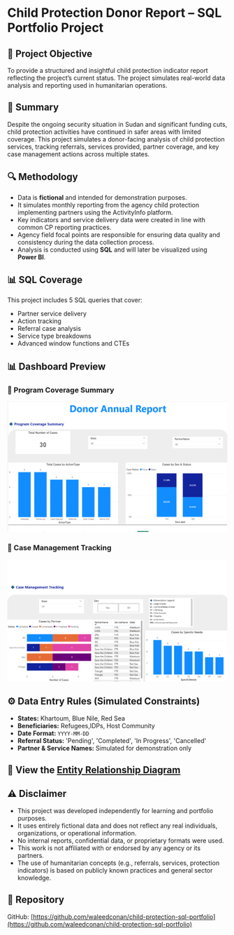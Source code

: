 # Child Protection Donor Report – SQL Portfolio Project

## 📌 Project Objective
To provide a structured and insightful child protection indicator report reflecting the project’s current status. The project simulates real-world data analysis and reporting used in humanitarian operations.

## 📝 Summary
Despite the ongoing security situation in Sudan and significant funding cuts, child protection activities have continued in safer areas with limited coverage. This project simulates a donor-facing analysis of child protection services, tracking referrals, services provided, partner coverage, and key case management actions across multiple states.

## 🔍 Methodology
- Data is **fictional** and intended for demonstration purposes.
- It simulates monthly reporting from the agency child protection implementing partners using the ActivityInfo platform.
- Key indicators and service delivery data were created in line with common CP reporting practices.
- Agency field focal points are responsible for ensuring data quality and consistency during the data collection process.
- Analysis is conducted using **SQL** and will later be visualized using **Power BI**.

## 📊 SQL Coverage
This project includes 5 SQL queries that cover:
- Partner service delivery
- Action tracking
- Referral case analysis
- Service type breakdowns
- Advanced window functions and CTEs

## 📊 Dashboard Preview
### 🔹 Program Coverage Summary
![Program Coverage Summary](https://raw.githubusercontent.com/waleedconan/child-protection-sql-portfolio/main/Program%20Coverage%20Summary.png)

### 🔹 Case Management Tracking
![Case Management Tracking](https://raw.githubusercontent.com/waleedconan/child-protection-sql-portfolio/main/Case%20Management%20Tracking.PNG)


## ⚙️ Data Entry Rules (Simulated Constraints)
- **States:** Khartoum, Blue Nile, Red Sea 
- **Beneficiaries:** Refugees,IDPs, Host Community 
- **Date Format:** `YYYY-MM-DD`  
- **Referral Status:** 'Pending', 'Completed', 'In Progress', 'Cancelled'  
- **Partner & Service Names:** Simulated for demonstration only

## 📘 View the [Entity Relationship Diagram](child_protection_erd.md)

## ⚠️ Disclaimer
- This project was developed independently for learning and portfolio purposes.
- It uses entirely fictional data and does not reflect any real individuals, organizations, or operational information.
- No internal reports, confidential data, or proprietary formats were used.
- This work is not affiliated with or endorsed by any agency or its partners.
- The use of humanitarian concepts (e.g., referrals, services, protection indicators) is based on publicly known practices and general sector knowledge.

## 🔗 Repository
GitHub: [https://github.com/waleedconan/child-protection-sql-portfolio](https://github.com/waleedconan/child-protection-sql-portfolio)
